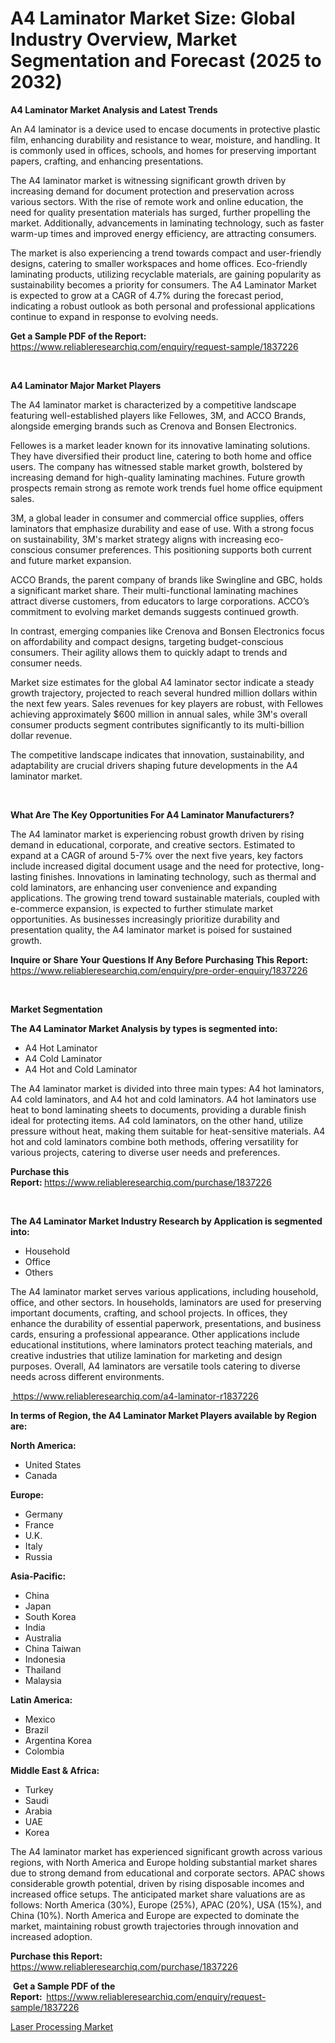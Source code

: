 <p><h1>A4 Laminator Market Size: Global Industry Overview, Market Segmentation and Forecast (2025 to 2032)</h1></p><p><strong>A4 Laminator Market Analysis and Latest Trends</strong></p>
<p><p>An A4 laminator is a device used to encase documents in protective plastic film, enhancing durability and resistance to wear, moisture, and handling. It is commonly used in offices, schools, and homes for preserving important papers, crafting, and enhancing presentations.</p><p>The A4 laminator market is witnessing significant growth driven by increasing demand for document protection and preservation across various sectors. With the rise of remote work and online education, the need for quality presentation materials has surged, further propelling the market. Additionally, advancements in laminating technology, such as faster warm-up times and improved energy efficiency, are attracting consumers.</p><p>The market is also experiencing a trend towards compact and user-friendly designs, catering to smaller workspaces and home offices. Eco-friendly laminating products, utilizing recyclable materials, are gaining popularity as sustainability becomes a priority for consumers. The A4 Laminator Market is expected to grow at a CAGR of 4.7% during the forecast period, indicating a robust outlook as both personal and professional applications continue to expand in response to evolving needs.</p></p>
<p><strong>Get a Sample PDF of the Report:&nbsp;</strong> <a href="https://www.reliableresearchiq.com/enquiry/request-sample/1837226?utm_campaign=2442&utm_medium=2&utm_source=Github&utm_content=ia&utm_term=22022025&utm_id=a4-laminator">https://www.reliableresearchiq.com/enquiry/request-sample/1837226</a></p>
<p>&nbsp;</p>
<p><strong>A4 Laminator Major Market Players</strong></p>
<p><p>The A4 laminator market is characterized by a competitive landscape featuring well-established players like Fellowes, 3M, and ACCO Brands, alongside emerging brands such as Crenova and Bonsen Electronics. </p><p>Fellowes is a market leader known for its innovative laminating solutions. They have diversified their product line, catering to both home and office users. The company has witnessed stable market growth, bolstered by increasing demand for high-quality laminating machines. Future growth prospects remain strong as remote work trends fuel home office equipment sales.</p><p>3M, a global leader in consumer and commercial office supplies, offers laminators that emphasize durability and ease of use. With a strong focus on sustainability, 3M's market strategy aligns with increasing eco-conscious consumer preferences. This positioning supports both current and future market expansion.</p><p>ACCO Brands, the parent company of brands like Swingline and GBC, holds a significant market share. Their multi-functional laminating machines attract diverse customers, from educators to large corporations. ACCO’s commitment to evolving market demands suggests continued growth.</p><p>In contrast, emerging companies like Crenova and Bonsen Electronics focus on affordability and compact designs, targeting budget-conscious consumers. Their agility allows them to quickly adapt to trends and consumer needs.</p><p>Market size estimates for the global A4 laminator sector indicate a steady growth trajectory, projected to reach several hundred million dollars within the next few years. Sales revenues for key players are robust, with Fellowes achieving approximately $600 million in annual sales, while 3M's overall consumer products segment contributes significantly to its multi-billion dollar revenue.</p><p>The competitive landscape indicates that innovation, sustainability, and adaptability are crucial drivers shaping future developments in the A4 laminator market.</p></p>
<p>&nbsp;</p>
<p><strong>What Are The Key Opportunities For A4 Laminator Manufacturers?</strong></p>
<p><p>The A4 laminator market is experiencing robust growth driven by rising demand in educational, corporate, and creative sectors. Estimated to expand at a CAGR of around 5-7% over the next five years, key factors include increased digital document usage and the need for protective, long-lasting finishes. Innovations in laminating technology, such as thermal and cold laminators, are enhancing user convenience and expanding applications. The growing trend toward sustainable materials, coupled with e-commerce expansion, is expected to further stimulate market opportunities. As businesses increasingly prioritize durability and presentation quality, the A4 laminator market is poised for sustained growth.</p></p>
<p><strong>Inquire or Share Your Questions If Any Before Purchasing This Report:</strong> <a href="https://www.reliableresearchiq.com/enquiry/pre-order-enquiry/1837226?utm_campaign=2442&utm_medium=2&utm_source=Github&utm_content=ia&utm_term=22022025&utm_id=a4-laminator">https://www.reliableresearchiq.com/enquiry/pre-order-enquiry/1837226</a></p>
<p>&nbsp;</p>
<p><strong>Market Segmentation</strong></p>
<p><strong>The A4 Laminator Market Analysis by types is segmented into:</strong></p>
<p><ul><li>A4 Hot Laminator</li><li>A4 Cold Laminator</li><li>A4 Hot and Cold Laminator</li></ul></p>
<p><p>The A4 laminator market is divided into three main types: A4 hot laminators, A4 cold laminators, and A4 hot and cold laminators. A4 hot laminators use heat to bond laminating sheets to documents, providing a durable finish ideal for protecting items. A4 cold laminators, on the other hand, utilize pressure without heat, making them suitable for heat-sensitive materials. A4 hot and cold laminators combine both methods, offering versatility for various projects, catering to diverse user needs and preferences.</p></p>
<p><strong>Purchase this Report:&nbsp;</strong><a href="https://www.reliableresearchiq.com/purchase/1837226?utm_campaign=2442&utm_medium=2&utm_source=Github&utm_content=ia&utm_term=22022025&utm_id=a4-laminator">https://www.reliableresearchiq.com/purchase/1837226</a></p>
<p>&nbsp;</p>
<p><strong>The A4 Laminator Market Industry Research by Application is segmented into:</strong></p>
<p><ul><li>Household</li><li>Office</li><li>Others</li></ul></p>
<p><p>The A4 laminator market serves various applications, including household, office, and other sectors. In households, laminators are used for preserving important documents, crafting, and school projects. In offices, they enhance the durability of essential paperwork, presentations, and business cards, ensuring a professional appearance. Other applications include educational institutions, where laminators protect teaching materials, and creative industries that utilize lamination for marketing and design purposes. Overall, A4 laminators are versatile tools catering to diverse needs across different environments.</p></p>
<p><a href="https://www.reliableresearchiq.com/a4-laminator-r1837226?utm_campaign=2442&utm_medium=2&utm_source=Github&utm_content=ia&utm_term=22022025&utm_id=a4-laminator">&nbsp;https://www.reliableresearchiq.com/a4-laminator-r1837226</a></p>
<p><strong>In terms of Region, the A4 Laminator Market Players available by Region are:</strong></p>
<p>
    <p> <strong> North America: </strong>
        <ul>
            <li>United States</li>
            <li>Canada</li>
        </ul>
        </p> 
    <p> <strong> Europe: </strong>
        <ul>
            <li>Germany</li>
            <li>France</li>
            <li>U.K.</li>
            <li>Italy</li>
            <li>Russia</li>
        </ul>
        </p> 
    <p> <strong> Asia-Pacific: </strong>
        <ul>
            <li>China</li>
            <li>Japan</li>
            <li>South Korea</li>
            <li>India</li>
            <li>Australia</li>
            <li>China Taiwan</li>
            <li>Indonesia</li>
            <li>Thailand</li>
            <li>Malaysia</li>
        </ul>
        </p> 
    <p> <strong> Latin America: </strong>
        <ul>
            <li>Mexico</li>
            <li>Brazil</li>
            <li>Argentina Korea</li>
            <li>Colombia</li>
        </ul>
        </p> 
    <p> <strong> Middle East & Africa: </strong>
        <ul>
            <li>Turkey</li>
            <li>Saudi</li>
            <li>Arabia</li>
            <li>UAE</li>
            <li>Korea</li>
        </ul>
    </p>
    </p>
<p><p>The A4 laminator market has experienced significant growth across various regions, with North America and Europe holding substantial market shares due to strong demand from educational and corporate sectors. APAC shows considerable growth potential, driven by rising disposable incomes and increased office setups. The anticipated market share valuations are as follows: North America (30%), Europe (25%), APAC (20%), USA (15%), and China (10%). North America and Europe are expected to dominate the market, maintaining robust growth trajectories through innovation and increased adoption.</p></p>
<p><strong>Purchase this Report: </strong><a href="https://www.reliableresearchiq.com/purchase/1837226?utm_campaign=2442&utm_medium=2&utm_source=Github&utm_content=ia&utm_term=22022025&utm_id=a4-laminator">https://www.reliableresearchiq.com/purchase/1837226</a></p>
<p>&nbsp;<strong>Get a Sample PDF of the Report:&nbsp;&nbsp;</strong><a href="https://www.reliableresearchiq.com/enquiry/request-sample/1837226?utm_campaign=2442&utm_medium=2&utm_source=Github&utm_content=ia&utm_term=22022025&utm_id=a4-laminator">https://www.reliableresearchiq.com/enquiry/request-sample/1837226</a></p>
<p><strong></strong></p>
<p><p><a href="https://github.com/chaturberville8181/Market-Research-Report-List-1/blob/main/laser-processing-market.md?utm_campaign=2442&utm_medium=2&utm_source=Github&utm_content=ia&utm_term=22022025&utm_id=a4-laminator">Laser Processing Market</a></p></p>